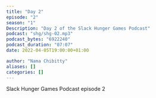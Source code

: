```yaml
---
title: "Day 2"
episode: "2"
season: "1"
Description: "Day 2 of the Slack Hunger Games Podcast"
podcast: "shg/shg-02.mp3"
podcast_bytes: "6922240"
podcast_duration: "07:07"
date: 2022-04-05T19:00:00+01:00

author: "Nama Chibitty"
aliases: []
categories: []
---
```


Slack Hunger Games Podcast episode 2